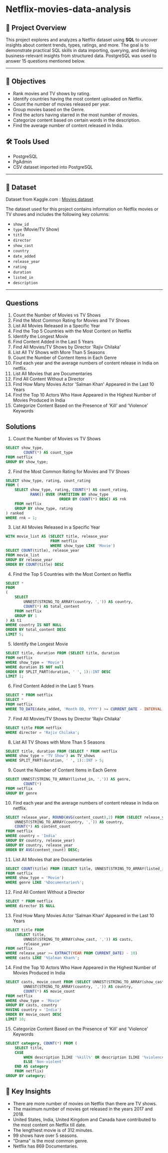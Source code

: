 # Netflix-movies-data-analysis

## 📁 Project Overview

This project explores and analyzes a Netflix dataset using **SQL** to uncover insights about content trends, types, ratings, and more. The goal is to demonstrate practical SQL skills in data importing, querying, and deriving business-relevant insights from structured data. PostgreSQL was used to answer 15 questions mentioned below.  

---

## 🎯 Objectives

- Rank movies and TV shows by rating.
- Identify countries having the most content uploaded on Netflix.
- Count the number of movies released per year.
- Group movies based on the Genre.
- Find the actors having starred in the most number of movies.
- Categorize content based on certain words in the description.
- Find the average number of content released in India.



## 🛠️ Tools Used

- PostgreSQL
- PgAdmin
- CSV dataset imported into PostgreSQL

---

## 🧾 Dataset

Dataset from Kaggle.com : [Movies dataset](https://www.kaggle.com/datasets/shivamb/netflix-shows?resource=download)

The dataset used for this project contains information on Netflix movies or TV shows and includes the following key columns:

- `show_id`
- `type` (Movie/TV Show)
- `title`
- `director`
- `show_cast`
- `country`
- `date_added`
- `release_year`
- `rating`
- `duration`
- `listed_in`
- `description`

---

## Questions 

1. Count the Number of Movies vs TV Shows
2. Find the Most Common Rating for Movies and TV Shows
3. List All Movies Released in a Specific Year
4. Find the Top 5 Countries with the Most Content on Netflix
5. Identify the Longest Movie
6. Find Content Added in the Last 5 Years
7. Find All Movies/TV Shows by Director 'Rajiv Chilaka'
8. List All TV Shows with More Than 5 Seasons
9. Count the Number of Content Items in Each Genre
10. Find each year and the average numbers of content release in India on netflix.
11. List All Movies that are Documentaries
12. Find All Content Without a Director
13. Find How Many Movies Actor 'Salman Khan' Appeared in the Last 10 Years
14. Find the Top 10 Actors Who Have Appeared in the Highest Number of Movies Produced in India
15. Categorize Content Based on the Presence of 'Kill' and 'Violence' Keywords


## Solutions

1. Count the Number of Movies vs TV Shows
```sql
SELECT show_type,
		COUNT(*) AS count_type
FROM netflix
GROUP BY show_type;
```

2. Find the Most Common Rating for Movies and TV Shows
```sql
SELECT show_type, rating, count_rating
FROM (
    SELECT show_type, rating, COUNT(*) AS count_rating,
           RANK() OVER (PARTITION BY show_type 
		   				ORDER BY COUNT(*) DESC) AS rnk
    FROM netflix
    GROUP BY show_type, rating
) ranked
WHERE rnk = 1;
```

3. List All Movies Released in a Specific Year
```sql
WITH movie_list AS (SELECT title, release_year 
					FROM netflix 
					WHERE show_type LIKE 'Movie')
SELECT COUNT(title), release_year
FROM movie_list
GROUP BY release_year
ORDER BY COUNT(title) DESC
```

4. Find the Top 5 Countries with the Most Content on Netflix
```sql
SELECT * 
FROM
(
    SELECT 
        UNNEST(STRING_TO_ARRAY(country, ',')) AS country,
        COUNT(*) AS total_content
    FROM netflix
    GROUP BY 1
) AS t1
WHERE country IS NOT NULL
ORDER BY total_content DESC
LIMIT 5;
```

5. Identify the Longest Movie
```sql
SELECT title, duration FROM (SELECT title, duration 
FROM netflix
WHERE show_type = 'Movie')
WHERE duration IS NOT null
ORDER BY SPLIT_PART(duration, ' ', 1)::INT DESC
LIMIT 1;
```

6. Find Content Added in the Last 5 Years
```sql
SELECT * FROM netflix 
SELECT *
FROM netflix
WHERE TO_DATE(date_added, 'Month DD, YYYY') >= CURRENT_DATE - INTERVAL '5 years';
```

7. Find All Movies/TV Shows by Director 'Rajiv Chilaka'
```sql
SELECT title FROM netflix
WHERE director = 'Rajiv Chilaka';
```

8. List All TV Shows with More Than 5 Seasons
```sql
SELECT title, duration FROM (SELECT * FROM netflix 
WHERE show_type = 'TV Show') as TV_shows
WHERE SPLIT_PART(duration, ' ', 1)::INT > 5;
```

9. Count the Number of Content Items in Each Genre
```sql
SELECT UNNEST(STRING_TO_ARRAY(listed_in, ',')) AS genre,
		COUNT(*)
FROM netflix
GROUP BY genre
```

10. Find each year and the average numbers of content release in India on netflix.
```sql
SELECT release_year, ROUND(AVG(content_count),2) FROM (SELECT release_year, 
	UNNEST(STRING_TO_ARRAY(country, ',')) AS country, 
	COUNT(*) AS content_count
FROM netflix
WHERE country = 'India'
GROUP BY country, release_year)
GROUP BY country, release_year
ORDER BY AVG(content_count) DESC;
```

11. List All Movies that are Documentaries
```sql
SELECT COUNT(title) FROM (SELECT title, UNNEST(STRING_TO_ARRAY(listed_in, ',')) AS genre
FROM netflix
WHERE show_type = 'Movie')
WHERE genre LIKE '%Documentaries%';
```

12. Find All Content Without a Director
```sql
SELECT * FROM netflix 
WHERE director IS NULL
```

13. Find How Many Movies Actor 'Salman Khan' Appeared in the Last 10 Years
```sql
SELECT title FROM
	(SELECT title,
		UNNEST(STRING_TO_ARRAY(show_cast, ',')) AS casts,
		release_year
FROM netflix 
WHERE release_year >= EXTRACT(YEAR FROM CURRENT_DATE) - 10)
WHERE casts LIKE '%Salman Khan%';
```

14. Find the Top 10 Actors Who Have Appeared in the Highest Number of Movies Produced in India
```sql
SELECT casts, movie_count FROM (SELECT UNNEST(STRING_TO_ARRAY(show_cast, ',')) AS casts,
		UNNEST(STRING_TO_ARRAY(country, ',')) AS country,
		COUNT(*) AS movie_count
FROM netflix
WHERE show_type = 'Movie'
GROUP BY casts, country
HAVING country = 'India')
ORDER BY movie_count DESC
LIMIT 10;
```

15. Categorize Content Based on the Presence of 'Kill' and 'Violence' Keywords
```sql
SELECT category, COUNT(*) FROM (
	SELECT title,
	CASE 
		WHEN description ILIKE '%kill%' OR description ILIKE '%violence%' THEN 'Violent'
		ELSE 'Non-violent'
	END AS category
	FROM netflix)
GROUP BY category;
```


## 📌 Key Insights

- There are more number of movies on Netflix than there are TV shows.
- The maximum number of movies got released in the years 2017 and 2018.
-  United States, India, United Kingdom and Canada have contributed to the most content on Netflix till date.
-  The lengthiest movie is of 312 minutes.
-  99 shows have over 5 seasons.
-  "Drama" is the most common genre.
-  Netflix has 869 Documentaries.  
